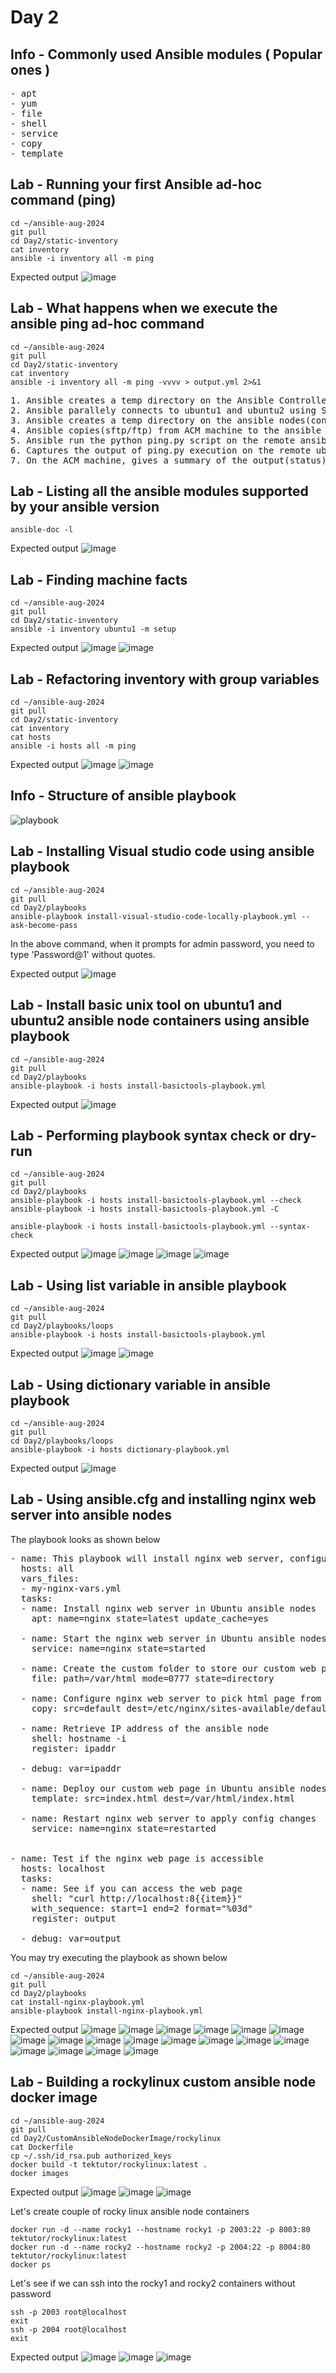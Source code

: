# Day 2

## Info - Commonly used Ansible modules ( Popular ones )
<pre>
- apt
- yum
- file
- shell
- service
- copy
- template
</pre>

## Lab - Running your first Ansible ad-hoc command (ping)
```
cd ~/ansible-aug-2024
git pull
cd Day2/static-inventory
cat inventory
ansible -i inventory all -m ping
```

Expected output
![image](https://github.com/user-attachments/assets/d39e2601-fb89-421e-af11-b77223df6ccf)

## Lab - What happens when we execute the ansible ping ad-hoc command
```
cd ~/ansible-aug-2024
git pull
cd Day2/static-inventory
cat inventory
ansible -i inventory all -m ping -vvvv > output.yml 2>&1
```

<pre>
1. Ansible creates a temp directory on the Ansible Controller Machine (ACM)
2. Ansible parallely connects to ubuntu1 and ubuntu2 using SSH, fetching connection details from the inventory file
3. Ansible creates a temp directory on the ansible nodes(containers)
4. Ansible copies(sftp/ftp) from ACM machine to the ansible nodes into the temp directory
5. Ansible run the python ping.py script on the remote ansible nodes
6. Captures the output of ping.py execution on the remote ubuntu1 and ubuntu2, removes the temp directory that was created earlier
7. On the ACM machine, gives a summary of the output(status) of ping ad-hoc command
</pre>

## Lab - Listing all the ansible modules supported by your ansible version
```
ansible-doc -l
```

Expected output
![image](https://github.com/user-attachments/assets/6f1201ce-994a-4720-890c-c49e12e8f56c)


## Lab - Finding machine facts
```
cd ~/ansible-aug-2024
git pull
cd Day2/static-inventory
ansible -i inventory ubuntu1 -m setup
```

Expected output
![image](https://github.com/user-attachments/assets/a1d8e343-6744-4cd8-afa5-8ee204e55270)
![image](https://github.com/user-attachments/assets/c3e86d20-5689-4d55-aebe-d90985bf039e)

## Lab - Refactoring inventory with group variables
```
cd ~/ansible-aug-2024
git pull
cd Day2/static-inventory
cat inventory
cat hosts
ansible -i hosts all -m ping
```

Expected output
![image](https://github.com/user-attachments/assets/659527ce-a760-48b6-8b22-8f2aafc93f89)
![image](https://github.com/user-attachments/assets/2cca072c-7ab7-4a03-ba39-df13d2d65f8d)

## Info - Structure of ansible playbook
![playbook](playbook.png)

## Lab - Installing Visual studio code using ansible playbook
```
cd ~/ansible-aug-2024
git pull
cd Day2/playbooks
ansible-playbook install-visual-studio-code-locally-playbook.yml --ask-become-pass
```
In the above command, when it prompts for admin password, you need to type 'Password@1' without quotes.

Expected output
![image](https://github.com/user-attachments/assets/5b2eb38d-139d-4286-9289-5de4cbcf83ad)

## Lab - Install basic unix tool on ubuntu1 and ubuntu2 ansible node containers using ansible playbook
```
cd ~/ansible-aug-2024
git pull
cd Day2/playbooks
ansible-playbook -i hosts install-basictools-playbook.yml
```

Expected output
![image](https://github.com/user-attachments/assets/2e2f61cc-55ba-4244-96e9-000b6aaa1c7b)

## Lab - Performing playbook syntax check or dry-run
```
cd ~/ansible-aug-2024
git pull
cd Day2/playbooks
ansible-playbook -i hosts install-basictools-playbook.yml --check
ansible-playbook -i hosts install-basictools-playbook.yml -C

ansible-playbook -i hosts install-basictools-playbook.yml --syntax-check
```

Expected output
![image](https://github.com/user-attachments/assets/3c6bb982-2aa3-43fd-a285-3b6a2ad3c1c7)
![image](https://github.com/user-attachments/assets/8674658f-5a8c-42d7-af84-869c5f9235e4)
![image](https://github.com/user-attachments/assets/bfc138d2-dc07-4c03-b240-bc60e6e05f07)
![image](https://github.com/user-attachments/assets/61fa381c-b642-4cb7-93d5-89b6aac0076a)

## Lab - Using list variable in ansible playbook
```
cd ~/ansible-aug-2024
git pull
cd Day2/playbooks/loops
ansible-playbook -i hosts install-basictools-playbook.yml
```

Expected output
![image](https://github.com/user-attachments/assets/4ac6edb5-0110-4d80-b600-7e2a38288b4f)
![image](https://github.com/user-attachments/assets/9b0f5d58-cbd3-4fc1-8b7c-e19e9553b45c)

## Lab - Using dictionary variable in ansible playbook
```
cd ~/ansible-aug-2024
git pull
cd Day2/playbooks/loops
ansible-playbook -i hosts dictionary-playbook.yml
```

Expected output
![image](https://github.com/user-attachments/assets/49b00485-af7d-40e5-804b-c2b6dec0c0d6)

## Lab - Using ansible.cfg and installing nginx web server into ansible nodes
The playbook looks as shown below
<pre>
- name: This playbook will install nginx web server, configures nginx web server to pick custom web page from a custom folder 
  hosts: all
  vars_files:
  - my-nginx-vars.yml 
  tasks:
  - name: Install nginx web server in Ubuntu ansible nodes
    apt: name=nginx state=latest update_cache=yes

  - name: Start the nginx web server in Ubuntu ansible nodes
    service: name=nginx state=started 

  - name: Create the custom folder to store our custom web page
    file: path=/var/html mode=0777 state=directory

  - name: Configure nginx web server to pick html page from our custom folder
    copy: src=default dest=/etc/nginx/sites-available/default 

  - name: Retrieve IP address of the ansible node
    shell: hostname -i
    register: ipaddr

  - debug: var=ipaddr

  - name: Deploy our custom web page in Ubuntu ansible nodes
    template: src=index.html dest=/var/html/index.html

  - name: Restart nginx web server to apply config changes
    service: name=nginx state=restarted


- name: Test if the nginx web page is accessible
  hosts: localhost
  tasks:
  - name: See if you can access the web page
    shell: "curl http://localhost:8{{item}}"
    with_sequence: start=1 end=2 format="%03d"
    register: output

  - debug: var=output
</pre>

You may try executing the playbook as shown below
```
cd ~/ansible-aug-2024
git pull
cd Day2/playbooks
cat install-nginx-playbook.yml
ansible-playbook install-nginx-playbook.yml
```

Expected output
![image](https://github.com/user-attachments/assets/9b383587-d91a-45d2-94f4-e371cb23e57c)
![image](https://github.com/user-attachments/assets/6b6632da-c12c-4af8-b23f-57f1423ef7a0)
![image](https://github.com/user-attachments/assets/27d59b88-c2c9-4251-8be3-15e212d469ac)
![image](https://github.com/user-attachments/assets/43cdfdad-b93c-4860-a8de-267d16f363ed)
![image](https://github.com/user-attachments/assets/64551243-ad89-4fb8-9abd-9a4fe3650bb8)
![image](https://github.com/user-attachments/assets/5c4f1490-abb9-401f-a72f-be5209d8638f)
![image](https://github.com/user-attachments/assets/b01ca5e6-c3b2-4e5e-874a-c2a6a3943969)
![image](https://github.com/user-attachments/assets/892c8dc4-bc29-45e2-97a3-25bafb1db3fb)
![image](https://github.com/user-attachments/assets/e4d3c318-c19c-4af5-ad78-1cb87daaeb6d)
![image](https://github.com/user-attachments/assets/ef9c26f0-89ca-4bbf-bda6-fe08932470d7)
![image](https://github.com/user-attachments/assets/eb0063d5-9e1d-4760-8881-d851042b2a0b)
![image](https://github.com/user-attachments/assets/58a998a0-0c63-4eac-9911-7028c6815c11)
![image](https://github.com/user-attachments/assets/7ba7193d-5cfd-4342-a34b-9bf1476d09ef)
![image](https://github.com/user-attachments/assets/9235cfab-50fb-4dde-a69a-a1d87f23eed9)
![image](https://github.com/user-attachments/assets/91c8143e-1617-478e-a65e-6308434a27c6)
![image](https://github.com/user-attachments/assets/bdb3845b-4c45-4927-a92b-dec84618c8b3)
![image](https://github.com/user-attachments/assets/a0441bea-c3be-43f5-a3ba-488fb156e217)
![image](https://github.com/user-attachments/assets/20254de9-a418-45ed-ac22-f6cb6ac96a31)

## Lab - Building a rockylinux custom ansible node docker image
```
cd ~/ansible-aug-2024
git pull
cd Day2/CustomAnsibleNodeDockerImage/rockylinux
cat Dockerfile
cp ~/.ssh/id_rsa.pub authorized_keys
docker build -t tektutor/rockylinux:latest .
docker images
```

Expected output
![image](https://github.com/user-attachments/assets/f6cd5ac5-95db-4d45-9478-bce9c7f22cb1)
![image](https://github.com/user-attachments/assets/8a82e41b-a695-40ff-a71e-f9691541b1db)
![image](https://github.com/user-attachments/assets/d6cb5072-a520-42c5-b76b-bd504255b7e5)

Let's create couple of rocky linux ansible node containers
```
docker run -d --name rocky1 --hostname rocky1 -p 2003:22 -p 8003:80 tektutor/rockylinux:latest
docker run -d --name rocky2 --hostname rocky2 -p 2004:22 -p 8004:80 tektutor/rockylinux:latest
docker ps
```

Let's see if we can ssh into the rocky1 and rocky2 containers without password
```
ssh -p 2003 root@localhost
exit
ssh -p 2004 root@localhost
exit
```

Expected output
![image](https://github.com/user-attachments/assets/4bb6221a-ab59-4482-9f1d-6733c7396b3a)
![image](https://github.com/user-attachments/assets/c3d44e92-7fe4-4b78-ab5f-6a329569f945)
![image](https://github.com/user-attachments/assets/500bd91b-7ed3-41fb-9900-d231113e4b15)
